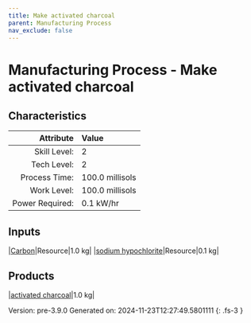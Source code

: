 ```yaml
---
title: Make activated charcoal
parent: Manufacturing Process
nav_exclude: false
---
```

# Manufacturing Process - Make activated charcoal


## Characteristics

| Attribute      | Value |
|--------:|:------|
|Skill Level:|2|
|Tech Level:|2|
|Process Time:|100.0 millisols|
|Work Level:|100.0 millisols|
|Power Required:|0.1 kW/hr|

## Inputs

|[Carbon](../resource/carbon.html)|Resource|1.0 kg|
|[sodium hypochlorite](../resource/sodium-hypochlorite.html)|Resource|0.1 kg|

## Products

|[activated charcoal](../resource/activated-charcoal.html)|1.0 kg|


Version: pre-3.9.0 Generated on: 2024-11-23T12:27:49.5801111
{: .fs-3 }


